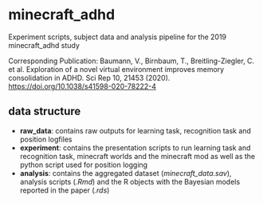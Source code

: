 # minecraft_adhd
Experiment scripts, subject data and analysis pipeline for the 2019 minecraft_adhd study

Corresponding Publication: 
Baumann, V., Birnbaum, T., Breitling-Ziegler, C. et al. Exploration of a novel virtual environment improves memory consolidation in ADHD. Sci Rep 10, 21453 (2020). 
https://doi.org/10.1038/s41598-020-78222-4


## data structure

- **raw_data**: contains raw outputs for learning task, recognition task and position logfiles
- **experiment**: contains the presentation scripts to run learning task and recognition task, minecraft worlds and the minecraft mod as well as the python script used for position logging
- **analysis**: contains the aggregated dataset (*minecraft_data.sav*), analysis scripts (*.Rmd*) and the R objects with the Bayesian models reported in the paper (*.rds*)


